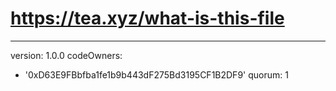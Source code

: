 # https://tea.xyz/what-is-this-file
---
version: 1.0.0
codeOwners:
  - '0xD63E9FBbfba1fe1b9b443dF275Bd3195CF1B2DF9'
quorum: 1
